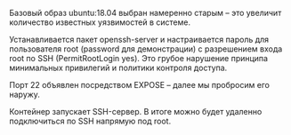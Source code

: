 Базовый образ ubuntu:18.04 выбран намеренно старым – это увеличит количество известных уязвимостей в системе.

Устанавливается пакет openssh-server и настраивается пароль для пользователя root (password для демонстрации) с разрешением входа root по SSH (PermitRootLogin yes). Это грубое нарушение принципа минимальных привилегий и политики контроля доступа.

Порт 22 объявлен посредством EXPOSE – далее мы пробросим его наружу.

Контейнер запускает SSH-сервер. В итоге можно будет удаленно подключиться по SSH напрямую под root.